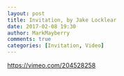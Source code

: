 ```yaml
---
layout: post
title: Invitation, by Jake Locklear
date: 2017-02-08 19:30
author: MarkMayberry
comments: true
categories: [Invitation, Video]
---
```

https://vimeo.com/204528258

